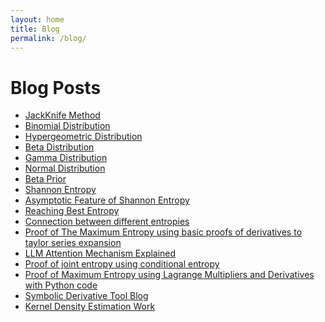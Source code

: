 ```yaml
---
layout: home
title: Blog
permalink: /blog/
---
```


# Blog Posts

<ul>
  <li><a href="jackknife_method.html">JackKnife Method</a></li>
  <li><a href="Binomial_Calculation_and_Distribution_Example.html">Binomial Distribution</a></li>
  <li><a href="hypergeometric_distribution.html">Hypergeometric Distribution</a></li>
  <li><a href="beta_distribution.html">Beta Distribution</a></li>
  <li><a href="gamma_distribution.html">Gamma Distribution</a></li>
  <li><a href="normal_distribution.html">Normal Distribution</a></li>
  <li><a href="beta_prior.html">Beta Prior</a></li>
  <li><a href="shannon_entropy.html">Shannon Entropy</a></li>
  <li><a href="asymptotic_feature_of_shannon_entropy.html">Asymptotic Feature of Shannon Entropy</a></li>
  <li><a href="reaching_best_entropy.html">Reaching Best Entropy</a></li>
  <li><a href="connection_between_different_entropies.html">Connection between different entropies</a></li>
  <li><a href="proof_of_maximum_entropy.html">Proof of The Maximum Entropy using basic proofs of derivatives to taylor series expansion</a></li>
  <li><a href="attention_mechanism_explained.html">LLM Attention Mechanism Explained</a></li>
  <li><a href="proof_of_the_joint_entropy_using_conditonal_entropy.html">Proof of joint entropy using conditional entropy</a></li>
  <li><a href="maximum-entropy.html">Proof of Maximum Entropy using Lagrange Multipliers and Derivatives with Python code</a></li>
  <li><a href="Symbolic_Derivative_Blog.html">Symbolic Derivative Tool Blog</a></li>
  <li><a href="KernelDensityEstimation_LinReg_XgBoost.html">Kernel Density Estimation Work</a></li>
  
</ul>
